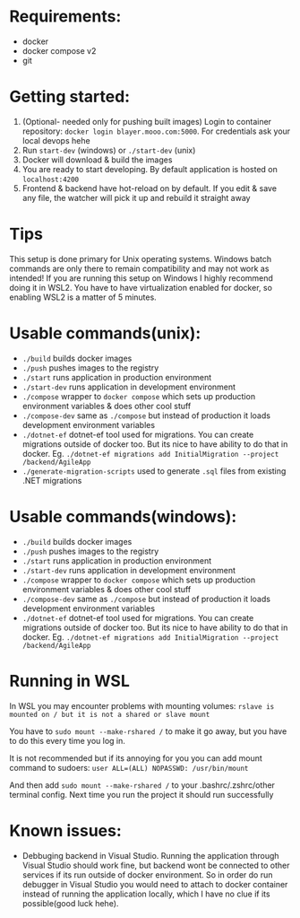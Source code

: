 # Requirements:
- docker
- docker compose v2
- git

# Getting started:
1. (Optional- needed only for pushing built images) Login to container repository:
`docker login blayer.mooo.com:5000`.
For credentials ask your local devops hehe
2. Run `start-dev` (windows) or `./start-dev` (unix)
3. Docker will download & build the images
4. You are ready to start developing. By default application is hosted on `localhost:4200`
5. Frontend & backend have hot-reload on by default. If you edit & save any file, the watcher will pick it up and rebuild it straight away

# Tips
This setup is done primary for Unix operating systems. Windows batch commands are only there to remain compatibility and may not work as intended!
If you are running this setup on Windows I highly recommend doing it in WSL2. You have to have virtualization enabled for docker, so enabling WSL2 is a matter of 5 minutes.

# Usable commands(unix):
- `./build` builds docker images
- `./push` pushes images to the registry
- `./start` runs application in production environment
- `./start-dev` runs application in development environment
- `./compose` wrapper to `docker compose` which sets up production environment variables & does other cool stuff
- `./compose-dev` same as `./compose` but instead of production it loads development environment variables
- `./dotnet-ef` dotnet-ef tool used for migrations. You can create migrations outside of docker too. But its nice to have ability to do that in docker. Eg. `./dotnet-ef migrations add InitialMigration --project /backend/AgileApp`
- `./generate-migration-scripts` used to generate `.sql` files from existing .NET migrations

# Usable commands(windows):
- `./build` builds docker images
- `./push` pushes images to the registry
- `./start` runs application in production environment
- `./start-dev` runs application in development environment
- `./compose` wrapper to `docker compose` which sets up production environment variables & does other cool stuff
- `./compose-dev` same as `./compose` but instead of production it loads development environment variables
- `./dotnet-ef` dotnet-ef tool used for migrations. You can create migrations outside of docker too. But its nice to have ability to do that in docker. Eg. `./dotnet-ef migrations add InitialMigration --project /backend/AgileApp`

# Running in WSL
In WSL you may encounter problems with mounting volumes: `rslave is mounted on / but it is not a shared or slave mount`

You have to `sudo mount --make-rshared /` to make it go away, but you have to do this every time you log in.

It is not recommended but if its annoying for you you can add mount command to sudoers:
`user ALL=(ALL) NOPASSWD: /usr/bin/mount`

And then add `sudo mount --make-rshared /` to your .bashrc/.zshrc/other terminal config. Next time you run the project it should run successfully

# Known issues:
- Debbuging backend in Visual Studio. Running the application through Visual Studio should work fine, but backend wont be connected to other services if its run outside of docker environment. So in order do run debugger in Visual Studio you would need to attach to docker container instead of running the application locally, which I have no clue if its possible(good luck hehe).